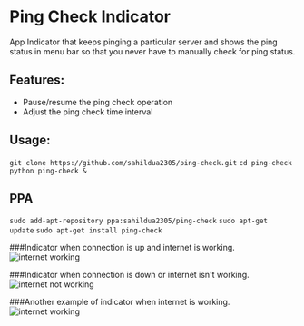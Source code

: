 # Ping Check Indicator
App Indicator that keeps pinging a particular server and shows the ping status in menu bar so that you never have to manually check for ping status.

## Features:
 * Pause/resume the ping check operation
 * Adjust the ping check time interval

## Usage:

`git clone https://github.com/sahildua2305/ping-check.git`
`cd ping-check`
`python ping-check &`

## PPA

`sudo add-apt-repository ppa:sahildua2305/ping-check`
`sudo apt-get update`
`sudo apt-get install ping-check`


###Indicator when connection is up and internet is working.
![internet working](screenshots/connection_active.png)

###Indicator when connection is down or internet isn't working.
![internet not working](screenshots/connection_inactive.png)

###Another example of indicator when internet is working.
![internet working](screenshots/connection_active1.png)

